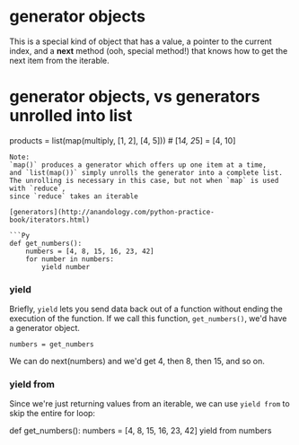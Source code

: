 # generator objects

This is a special kind of object that has a value, a pointer to the current index, and a __next__ method (ooh, special method!) that knows how to get the next item from the iterable.

# generator objects, vs generators unrolled into list
products = list(map(multiply, [1, 2], [4, 5]))   # [1*4, 2*5] = [4, 10]
```
Note:
`map()` produces a generator which offers up one item at a time,
and `list(map())` simply unrolls the generator into a complete list.
The unrolling is necessary in this case, but not when `map` is used with `reduce`,
since `reduce` takes an iterable

[generators](http://anandology.com/python-practice-book/iterators.html)

```Py
def get_numbers():
    numbers = [4, 8, 15, 16, 23, 42]
    for number in numbers:
        yield number
```
### yield

Briefly, `yield` lets you send data back out of a function without ending the execution of the function.
If we call this function, `get_numbers()`, we'd have a generator object.

`numbers = get_numbers`

We can do next(numbers) and we'd get 4, then 8, then 15, and so on.

### yield from

Since we're just returning values from an iterable, we can use `yield from` to skip the entire for loop:

def get_numbers():
    numbers = [4, 8, 15, 16, 23, 42]
    yield from numbers
